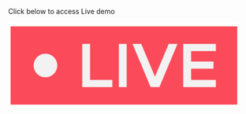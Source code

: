 Click below to access Live demo

[![portfolio](https://github.com/gowthamoff/gitworking/blob/main/live_2150463%20(4).png?raw=true)](https://gowthamcrud.netlify.app) 
